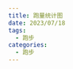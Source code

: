 ```yaml
---
title: 跑量统计图
date: 2023/07/18
tags:
  - 跑步
categories:
  - 跑步
---
```


<RunRecordChart></RunRecordChart>
